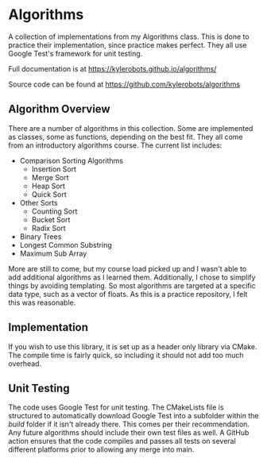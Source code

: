 # Algorithms #
A collection of implementations from my Algorithms class. This is done to practice their implementation, since practice makes perfect. They all use Google Test's framework for unit testing.

Full documentation is at https://kylerobots.github.io/algorithms/

Source code can be found at https://github.com/kylerobots/algorithms

## Algorithm Overview ##
There are a number of algorithms in this collection. Some are implemented as classes, some as functions, depending on
the best fit. They all come from an introductory algorithms course. The current list includes:

- Comparison Sorting Algorithms
	- Insertion Sort
	- Merge Sort
	- Heap Sort
	- Quick Sort
- Other Sorts
	- Counting Sort
	- Bucket Sort
	- Radix Sort
- Binary Trees
- Longest Common Substring
- Maximum Sub Array

More are still to come, but my course load picked up and I wasn't able to add additional algorithms as I learned them.
Additionally, I chose to simplify things by avoiding templating. So most algorithms are targeted at a specific data
type, such as a vector of floats. As this is a practice repository, I felt this was reasonable.

## Implementation ##
If you wish to use this library, it is set up as a header only library via CMake. The compile time is fairly quick, so
including it should not add too much overhead.

## Unit Testing ##
The code uses Google Test for unit testing. The CMakeLists file is structured to automatically download Google Test
into a subfolder within the *build* folder if it isn't already there. This comes per their recommendation. Any future
algorithms should include their own test files as well. A GitHub action ensures that the code compiles and passes all
tests on several different platforms prior to allowing any merge into main.
